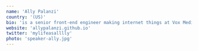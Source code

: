 ```yaml
---
name: 'Ally Palanzi'
country: '(US)'
bio: 'is a senior front-end engineer making internet things at Vox Media. Loves ice cream, Sass, community building, and sharing photos of her cat on the internet.'
website: 'allypalanzi.github.io'
twitter: 'mylifeasalllly'
photo: 'speaker-ally.jpg'
---
```


